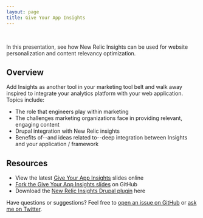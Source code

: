 ```yaml
---
layout: page
title: Give Your App Insights
---
```


<div class="hero" style="background:url('/public/img/give-your-app-insights.png');">&nbsp;</div>
<p class="message">
  In this presentation, see how New Relic Insights can be used for website personalization and content relevancy optimization.
</p>

## Overview

Add Insights as another tool in your marketing tool belt and walk away inspired to integrate your analytics platform with your web application. Topics include:

* The role that engineers play within marketing
* The challenges marketing organizations face in providing relevant, engaging content
* Drupal integration with New Relic insights
* Benefits of--and ideas related to--deep integration between Insights and your application / framework

## Resources

* View the latest [Give Your App Insights](http://decks.eric.pe/give-your-app-insights) slides online
* [Fork the Give Your App Insights slides](https://github.com/iameap-decks/give-your-app-insights) on GitHub
* Download the [New Relic Insights Drupal plugin](https://drupal.org/project/new_relic_insights) here

Have questions or suggestions? Feel free to [open an issue on GitHub](https://github.com/iameap-decks/give-your-app-insights/issues/new) or [ask me on Twitter](https://twitter.com/iamEAP).
